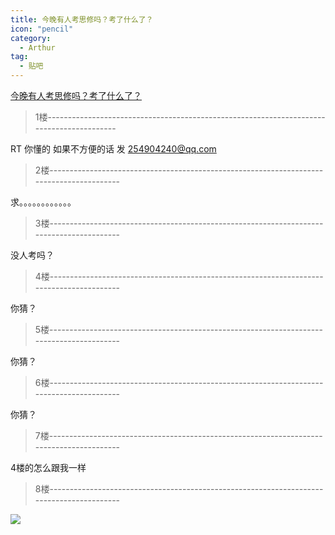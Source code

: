```yaml
---
title: 今晚有人考思修吗？考了什么了？
icon: "pencil"
category:
  - Arthur
tag:
  - 贴吧
---
```


[今晚有人考思修吗？考了什么了？](https://tieba.baidu.com/p/1657885757?pid=20774084949&cid=0#20774084949)


>1楼-----------------------------------------------------------------------------------------

RT 你懂的 如果不方便的话 发 254904240@qq.com

>2楼-----------------------------------------------------------------------------------------

求。。。。。。。。。。。。

>3楼-----------------------------------------------------------------------------------------

没人考吗？

>4楼-----------------------------------------------------------------------------------------

你猜？

>5楼-----------------------------------------------------------------------------------------

你猜？

>6楼-----------------------------------------------------------------------------------------

你猜？

>7楼-----------------------------------------------------------------------------------------

4楼的怎么跟我一样

>8楼-----------------------------------------------------------------------------------------

![](https://pan.4a1801.life/d/Onedrive-4A1801/%E4%B8%AA%E4%BA%BA%E5%BB%BA%E7%AB%99/assets/Tieba/j_0011.gif)
